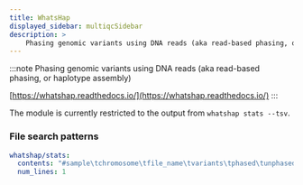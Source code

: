 ```yaml
---
title: WhatsHap
displayed_sidebar: multiqcSidebar
description: >
    Phasing genomic variants using DNA reads (aka read-based phasing, or haplotype assembly)
---
```


<!--
~~~~~ DO NOT EDIT ~~~~~
This file is autogenerated from the MultiQC module python docstring.
Do not edit the markdown, it will be overwritten.

File path for the source of this content: multiqc/modules/whatshap/whatshap.py
~~~~~~~~~~~~~~~~~~~~~~~
-->

:::note
Phasing genomic variants using DNA reads (aka read-based phasing, or haplotype assembly)

[https://whatshap.readthedocs.io/](https://whatshap.readthedocs.io/)
:::

The module is currently restricted to the output from `whatshap stats --tsv`.

### File search patterns

```yaml
whatshap/stats:
  contents: "#sample\tchromosome\tfile_name\tvariants\tphased\tunphased\tsingletons"
  num_lines: 1
```
    